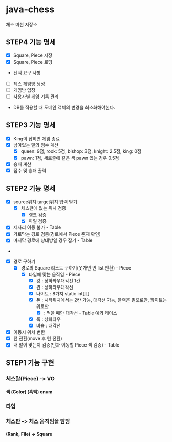 # java-chess

체스 미션 저장소

## STEP4 기능 명세

- [x] Square, Piece 저장
- [x] Square, Piece 로딩
- 선택 요구 사항
- [ ] 체스 게임방 생성
- [ ] 게임방 입장
- [ ] 사용자별 게임 기록 관리
- DB를 적용할 때 도메인 객체의 변경을 최소화해야한다.

## STEP3 기능 명세

- [x] King이 잡히면 게임 종료
- [x] 남아있는 말의 점수 계산
    - [x] queen: 9점, rook: 5점, bishop: 3점, knight: 2.5점, king: 0점
    - [x] pawn: 1점, 세로줄에 같은 색 pawn 있는 경우 0.5점
- [x] 승패 계산
- [x] 점수 및 승패 출력

## STEP2 기능 명세

- [x] source위치 target위치 입력 받기
    - [x] 체스판에 없는 위치 검증
        - [x] 랭크 검증
        - [x] 파일 검증
- [x] 제자리 이동 불가 - Table
- [x] 가로막는 경로 검증(경로에서 Piece 존재 확인)
- [x] 마지막 경로에 상대방일 경우 잡기 - Table
-
- [x] 경로 구하기
    - [x] 경로의 Square 리스트 구하기(못가면 빈 list 반환) - Piece
        - [x] 타입에 맞는 움직임 - Piece
            - [x] 킹 : 상하좌우대각선 1칸
            - [x] 퀸 : 상하좌우대각선
            - [x] 나이트 : 8가지 static int[][]
            - [x] 폰 : 시작위치에서는 2칸 가능, 대각선 가능, 블랙은 밑으로만, 화이트는 위로만
                - [x] : 먹을 때만 대각선 - Table 예외 케이스
            - [x] 룩 : 상화좌우
            - [x] 비숍 : 대각선
- [x] 이동시 위치 변환
- [x] 턴 전환(move 후 턴 전환)
- [x] 내 말이 맞는지 검증(턴과 이동할 Piece 색 검증) - Table

## STEP1 기능 구현

### 체스말(Piece) -> VO

#### 색 (Color) (흑백) enum

### 타입

### 체스판 -> 체스 움직임을 담당

#### (Rank, File) -> Square
